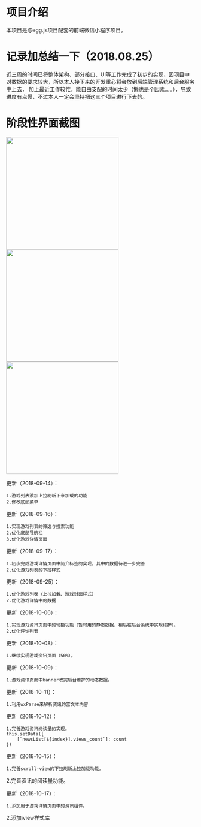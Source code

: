 # 项目介绍
本项目是与egg.js项目配套的前端微信小程序项目。

# 记录加总结一下（2018.08.25）
近三周的时间已将整体架构、部分接口、UI等工作完成了初步的实现，因项目中对数据的要求较大，所以本人接下来的开发重心将会放到后端管理系统和后台服务中上去，
加上最近工作较忙，能自由支配的时间太少（懒也是个因素。。。），导致进度有点慢，不过本人一定会坚持把这三个项目进行下去的。

# 阶段性界面截图

<img width="300" height="auto" src="http://joyzone.xyz:9090/image/app_01.jpg" />

<img width="300" height="auto" src="http://joyzone.xyz:9090/image/app_02.jpg" />

<img width="300" height="auto" src="http://joyzone.xyz:9090/image/app_03.jpg" />

更新（2018-09-14）：

	1.游戏列表添加上拉刷新下来加载的功能
	2.修改底部菜单

更新（2018-09-16）：

	1.实现游戏列表的筛选与搜索功能  
	2.优化底部导航栏
	3.优化游戏详情页面

更新（2018-09-17）：

	1.初步完成游戏详情页面中简介标签的实现，其中的数据待进一步完善
	2.优化游戏列表的下拉样式

更新（2018-09-25）：

	1.优化游戏列表（上拉加载、游戏封面样式）
	2.优化游戏详情中的数据

更新（2018-10-06）：

	1.实现游戏资讯页面中的轮播功能（暂时用的静态数据，稍后在后台系统中实现维护）。
	2.优化评论列表

更新（2018-10-08）：

	1.继续实现游戏资讯页面（50%）。

更新（2018-10-09）：

	1.游戏资讯页面中banner改完后台维护的动态数据。

更新（2018-10-11）：

	1.利用wxParse来解析资讯的富文本内容
  
更新（2018-10-12）：

	1.完善游戏资讯阅读量的实现。
	this.setData({
		[`newsList[${index}].views_count`]: count
	})

更新（2018-10-15）：

	1.完善scroll-view的下拉刷新上拉加载功能。
  2.完善资讯的阅读量功能。
  
更新（2018-10-17）：

	1.添加用于游戏详情页面中的资讯组件。
  2.添加iview样式库

  
  
